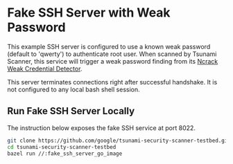 # Fake SSH Server with Weak Password

This example SSH server is configured to use a known weak password (default to
'qwerty') to authenticate root user. When scanned by Tsunami Scanner, this
service will trigger a weak password finding from its [Ncrack Weak Credential Detector](https://github.com/google/tsunami-security-scanner-plugins/tree/master/google/detectors/credentials/ncrack).

This server terminates connections right after successful handshake. It is not
configured to any local bash shell session.

## Run Fake SSH Server Locally

The instruction below exposes the fake SSH service at port 8022.

```sh
git clone https://github.com/google/tsunami-security-scanner-testbed.git
cd tsunami-security-scanner-testbed
bazel run //:fake_ssh_server_go_image
```

